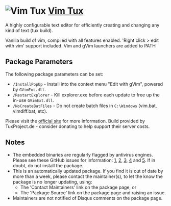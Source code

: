 # ![Vim Tux](https://cdn.jsdelivr.net/gh/pauby/ChocoPackages@c134fd7/icons/vim-tux.svg "Vim Logo") [Vim Tux](https://chocolatey.org/packages/vim-tux)

A highly configurable text editor for efficiently creating and changing any kind of text (tux build).

Vanilla build of vim, compiled with all features enabled. 'Right click &gt; edit with vim' support included. Vim and gVim launchers are added to PATH

## Package Parameters

The following package parameters can be set:

* `/InstallPopUp` - Install into the context menu "Edit with gVim", powered by `GVimExt.dll`.
* `/RestartExplorer` - Kill explorer.exe before each update to free up the in-use `GVimExt.dll`.
* `/NoCreateBatFiles` - Do not create batch files in `C:\Windows` (vim.bat, vimdiff.bat, etc).

Please visit the [official site](https://tuxproject.de/projects/vim/) for more information.
Build provided by TuxProject.de - consider donating to help support their server costs.

## Notes

* The embedded binaries are regularly flagged by antivirus engines. Please see these GitHub issues for information: [1](https://github.com/vim/vim/issues/2933), [2](https://github.com/vim/vim/issues/2961), [3](https://github.com/vim/vim-win32-installer/issues/36), [4](https://github.com/vim/vim-win32-installer/issues/53) and [5](https://github.com/vim/vim/issues/2895). If in doubt, do not install the package.
* This is an automatically updated package. If you find it is out of date by more than a week, please contact the maintainer(s), to let the know the package is no longer updating, using:
    * The 'Contact Maintainers' link on the package page, or
    * The 'Package Source' link on the package page and raising an issue.
* Maintainers are not notified of Disqus comments on the package page.
